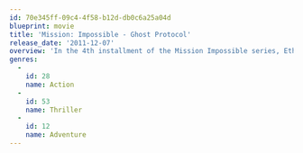 ```yaml
---
id: 70e345ff-09c4-4f58-b12d-db0c6a25a04d
blueprint: movie
title: 'Mission: Impossible - Ghost Protocol'
release_date: '2011-12-07'
overview: 'In the 4th installment of the Mission Impossible series, Ethan Hunt (Cruise) and his team are racing against time to track down a dangerous terrorist named Hendricks (Nyqvist), who has gained access to Russian nuclear launch codes and is planning a strike on the United States. An attempt to stop him ends in an explosion causing severe destruction to the Kremlin and the IMF to be implicated in the bombing, forcing the President to disavow them. No longer being aided by the government, Ethan and his team chase Hendricks around the globe, although they might still be too late to stop a disaster.'
genres:
  -
    id: 28
    name: Action
  -
    id: 53
    name: Thriller
  -
    id: 12
    name: Adventure
---
```

